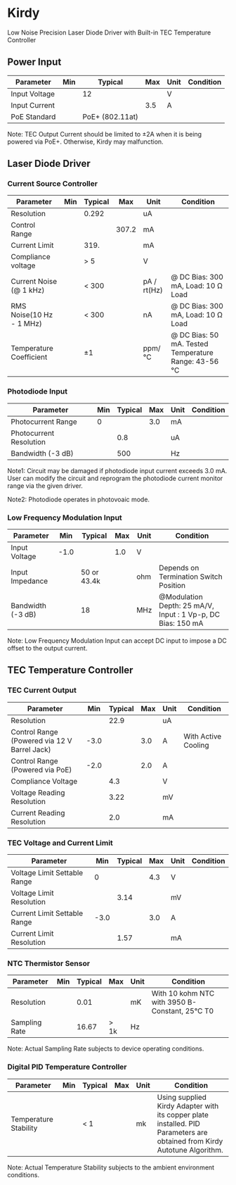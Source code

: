# Kirdy

Low Noise Precision Laser Diode Driver with Built-in TEC Temperature Controller  

## Power Input
| Parameter | Min | Typical | Max | Unit | Condition |
| --- | --- | --- | --- | --- | ---|
| Input Voltage | | 12 | | V | |
| Input Current | | | 3.5 | A|
| PoE Standard | |  PoE+ (802.11at) | | |

Note: TEC Output Current should be limited to ±2A when it is being powered via PoE+. Otherwise, Kirdy may malfunction.

## Laser Diode Driver
### Current Source Controller  
| Parameter | Min | Typical | Max | Unit | Condition |
| --- | --- | --- | --- | --- | ---| 
| Resolution | | 0.292 | | uA |
| Control Range| | | 307.2 | mA | |
| Current Limit | | 319. | | mA| |
| Compliance voltage | | > 5 | | V | |   
| Current Noise (@ 1 kHz) | | < 300 || pA / rt(Hz) | @ DC Bias: 300 mA, Load: 10 Ω Load|
| RMS Noise(10 Hz - 1 MHz) || < 300 | | nA | @ DC Bias: 300 mA, Load: 10 Ω Load| 
| Temperature Coefficient | | ±1 | | ppm/°C | @ DC Bias: 50 mA. Tested Temperature Range: 43-56 °C |


### Photodiode Input
| Parameter | Min | Typical | Max | Unit | Condition |
| --- | --- | --- | --- | --- | ---|
| Photocurrent Range | 0 | | 3.0 | mA | |
| Photocurrent Resolution | | 0.8 | | uA | |
| Bandwidth (-3 dB) | | 500 | | Hz | |

Note1: Circuit may be damaged if photodiode input current exceeds 3.0 mA. User can modify the circuit and reprogram the photodiode current monitor range via the given driver.

Note2: Photodiode operates in photovoaic mode.

### Low Frequency Modulation Input
| Parameter | Min | Typical | Max | Unit | Condition |
| --- | --- | --- | --- | --- | ---|
| Input Voltage | -1.0 | | 1.0 | V | |
| Input Impedance | | 50 or 43.4k | | ohm | Depends on Termination Switch Position |
| Bandwidth (-3 dB) | | 18 | | MHz | @Modulation Depth: 25 mA/V, Input : 1 Vp-p, DC Bias: 150 mA |

Note: Low Frequency Modulation Input can accept DC input to impose a DC offset to the output current.

## TEC Temperature Controller
### TEC Current Output
| Parameter | Min | Typical | Max | Unit | Condition |
| --- | --- | --- | --- | --- | ---|
| Resolution | | 22.9 | | uA | |
| Control Range (Powered via 12 V Barrel Jack) | -3.0 | | 3.0 | A | With Active Cooling |
| Control Range (Powered via PoE) | -2.0 | | 2.0 | A | |
| Compliance Voltage | | 4.3 |  | V | |
| Voltage Reading Resolution | | 3.22 | | mV | |
| Current Reading Resolution | |  2.0 | | mA | |


### TEC Voltage and Current Limit
| Parameter | Min | Typical | Max | Unit | Condition |
| --- | --- | --- | --- | --- | ---|
| Voltage Limit Settable Range| 0 | | 4.3 | V | |
| Voltage Limit Resolution | | 3.14 | | mV | |
| Current Limit Settable Range | -3.0 | | 3.0 | A | |
| Current Limit Resolution | |  1.57 | | mA | |

### NTC Thermistor Sensor
| Parameter | Min | Typical | Max | Unit | Condition |
| --- | --- | --- | --- | --- | ---|
| Resolution | | 0.01 | | mK | With 10 kohm NTC with 3950 B-Constant, 25°C T0 |
| Sampling Rate | | 16.67 | > 1k | Hz | |

Note: Actual Sampling Rate subjects to device operating conditions.

### Digital PID Temperature Controller
| Parameter | Min | Typical | Max | Unit | Condition |
| --- | --- | --- | --- | --- | ---|
| Temperature Stability | | < 1| | mk | Using supplied Kirdy Adapter with its copper plate installed. PID Parameters are obtained from Kirdy Autotune Algorithm. |

Note: Actual Temperature Stability subjects to the ambient environment conditions.
